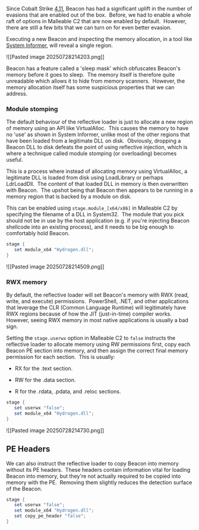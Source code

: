 
Since Cobalt Strike [4.11](https://www.cobaltstrike.com/blog/cobalt-strike-411-shh-beacon-is-sleeping), Beacon has had a significant uplift in the number of evasions that are enabled out of the box.  Before, we had to enable a whole raft of options in Malleable C2 that are now enabled by default.  However, there are still a few bits that we can turn on for even better evasion.

Executing a new Beacon and inspecting the memory allocation, in a tool like [System Informer](https://systeminformer.com/), will reveal a single region.

![[Pasted image 20250728214203.png]]

Beacon has a feature called a 'sleep mask' which obfuscates Beacon's memory before it goes to sleep.  The memory itself is therefore quite unreadable which allows it to hide from memory scanners.  However, the memory allocation itself has some suspicious properties that we can address.

### Module stomping

The default behaviour of the reflective loader is just to allocate a new region of memory using an API like VirtualAlloc.  This causes the memory to have no 'use' as shown in System Informer, unlike most of the other regions that have been loaded from a legitimate DLL on disk.  Obviously, dropping a Beacon DLL to disk defeats the point of using reflective injection, which is where a technique called module stomping (or overloading) becomes useful.

This is a process where instead of allocating memory using VirtualAlloc, a legitimate DLL is loaded from disk using LoadLibrary or perhaps LdrLoadDll.  The content of that loaded DLL in memory is then overwritten with Beacon.  The upshot being that Beacon then appears to be running in a memory region that is backed by a module on disk.

This can be enabled using `stage.module_[x64/x86]` in Malleable C2 by specifying the filename of a DLL in System32.  The module that you pick should not be in use by the host application (e.g. if you're injecting Beacon shellcode into an existing process), and it needs to be big enough to comfortably hold Beacon.

```powershell
stage {
   set module_x64 "Hydrogen.dll";
}
```

![[Pasted image 20250728214509.png]]

### RWX memory

By default, the reflective loader will set Beacon's memory with RWX (read, write, and execute) permissions.  PowerShell, .NET, and other applications that leverage the CLR (Common Language Runtime) will legitimately have RWX regions because of how the JIT (just-in-time) compiler works.  However, seeing RWX memory in most native applications is usually a bad sign.

Setting the `stage.userwx` option in Malleable C2 to `false` instructs the reflective loader to allocate memory using RW permissions first, copy each Beacon PE section into memory, and then assign the correct final memory permission for each section.  This is usually:

- RX for the .text section.
    
- RW for the .data section.
    
- R for the .rdata, .pdata, and .reloc sections.

```powershell
stage {
   set userwx "false";
   set module_x64 "Hydrogen.dll";
}
```

![[Pasted image 20250728214730.png]]

## PE Headers

We can also instruct the reflective loader to copy Beacon into memory without its PE headers.  These headers contain information vital for loading Beacon into memory, but they're not actually required to be copied into memory with the PE.  Removing them slightly reduces the detection surface of the Beacon.

```powershell
stage {
   set userwx "false";
   set module_x64 "Hydrogen.dll";
   set copy_pe_header "false";
}
```